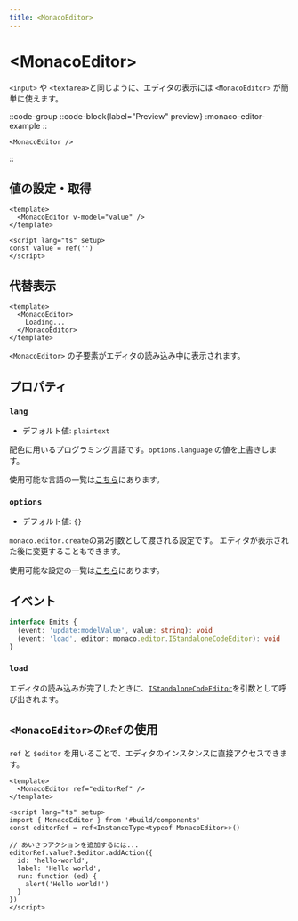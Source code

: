 ```yaml
---
title: <MonacoEditor>
---
```


# &lt;MonacoEditor&gt;
`<input>` や `<textarea>`と同じように、エディタの表示には `<MonacoEditor>` が簡単に使えます。

::code-group
  ::code-block{label="Preview" preview}
  :monaco-editor-example
  ::
  ```vue [Code]
  <MonacoEditor />
  ```
::

## 値の設定・取得
```vue
<template>
  <MonacoEditor v-model="value" />
</template>

<script lang="ts" setup>
const value = ref('')
</script>
```

## 代替表示
```vue
<template>
  <MonacoEditor>
    Loading...
  </MonacoEditor>
</template>
```
`<MonacoEditor>` の子要素がエディタの読み込み中に表示されます。

## プロパティ
### `lang`
- デフォルト値: `plaintext`

配色に用いるプログラミング言語です。`options.language` の値を上書きします。

使用可能な言語の一覧は[こちら](https://github.com/microsoft/monaco-editor/tree/main/src/basic-languages)にあります。

### `options`
- デフォルト値: `{}`

`monaco.editor.create`の第2引数として渡される設定です。
エディタが表示された後に変更することもできます。

使用可能な設定の一覧は[こちら](https://microsoft.github.io/monaco-editor/api/interfaces/monaco.editor.IStandaloneEditorConstructionOptions.html)にあります。

## イベント
```ts
interface Emits {
  (event: 'update:modelValue', value: string): void
  (event: 'load', editor: monaco.editor.IStandaloneCodeEditor): void
}
```
### `load`
エディタの読み込みが完了したときに、[`IStandaloneCodeEditor`](https://microsoft.github.io/monaco-editor/api/interfaces/monaco.editor.IStandaloneCodeEditor.html)を引数として呼び出されます。

## `<MonacoEditor>`の`Ref`の使用
`ref` と `$editor` を用いることで、エディタのインスタンスに直接アクセスできます。
```vue
<template>
  <MonacoEditor ref="editorRef" />
</template>

<script lang="ts" setup>
import { MonacoEditor } from '#build/components'
const editorRef = ref<InstanceType<typeof MonacoEditor>>()

// あいさつアクションを追加するには...
editorRef.value?.$editor.addAction({
  id: 'hello-world',
  label: 'Hello world',
  run: function (ed) {
    alert('Hello world!')
  }
})
</script>
```
